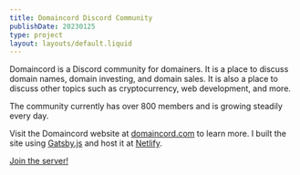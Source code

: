 ```yaml
---
title: Domaincord Discord Community
publishDate: 20230125
type: project
layout: layouts/default.liquid
---
```


Domaincord is a Discord community for domainers. It is a place to discuss domain names, domain investing, and domain sales. It is also a place to discuss other topics such as cryptocurrency, web development, and more.

The community currently has over 800 members and is growing steadily every day.

Visit the Domaincord website at [domaincord.com](https://domaincord.com) to learn more. I built the site using [Gatsby.js](https://www.gatsbyjs.org/) and host it at [Netlify](https://www.netlify.com/).

[Join the server!](https://discord.gg/domains)

